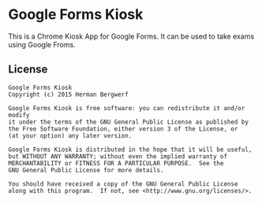 Google Forms Kiosk
==================
This is a Chrome Kiosk App for Google Forms. It can be used to take exams using
Google Froms.

License
-------
```
Google Forms Kiosk
Copyright (c) 2015 Herman Bergwerf

Google Forms Kiosk is free software: you can redistribute it and/or modify
it under the terms of the GNU General Public License as published by
the Free Software Foundation, either version 3 of the License, or
(at your option) any later version.

Google Forms Kiosk is distributed in the hope that it will be useful,
but WITHOUT ANY WARRANTY; without even the implied warranty of
MERCHANTABILITY or FITNESS FOR A PARTICULAR PURPOSE.  See the
GNU General Public License for more details.

You should have received a copy of the GNU General Public License
along with this program.  If not, see <http://www.gnu.org/licenses/>.
```
